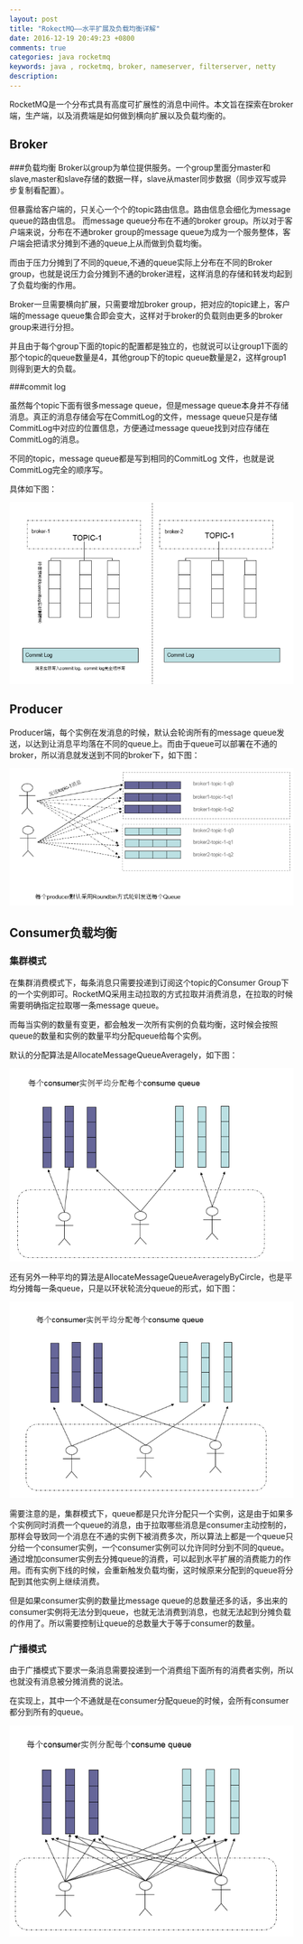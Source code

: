 ```yaml
---
layout: post
title: "RokectMQ——水平扩展及负载均衡详解"
date: 2016-12-19 20:49:23 +0800
comments: true
categories: java rocketmq
keywords: java , rocketmq, broker, nameserver, filterserver, netty
description: 
---
```


RocketMQ是一个分布式具有高度可扩展性的消息中间件。本文旨在探索在broker端，生产端，以及消费端是如何做到横向扩展以及负载均衡的。

## Broker

###负载均衡
Broker以group为单位提供服务。一个group里面分master和slave,master和slave存储的数据一样，slave从master同步数据（同步双写或异步复制看配置）。

但暴露给客户端的，只关心一个个的topic路由信息。路由信息会细化为message queue的路由信息。 而message queue分布在不通的broker group。所以对于客户端来说，分布在不通broker group的message queue为成为一个服务整体，客户端会把请求分摊到不通的queue上从而做到负载均衡。

而由于压力分摊到了不同的queue,不通的queue实际上分布在不同的Broker group，也就是说压力会分摊到不通的broker进程，这样消息的存储和转发均起到了负载均衡的作用。

Broker一旦需要横向扩展，只需要增加broker group，把对应的topic建上，客户端的message queue集合即会变大，这样对于broker的负载则由更多的broker group来进行分担。

并且由于每个group下面的topic的配置都是独立的，也就说可以让group1下面的那个topic的queue数量是4，其他group下的topic queue数量是2，这样group1则得到更大的负载。

###commit log

虽然每个topic下面有很多message queue，但是message queue本身并不存储消息。真正的消息存储会写在CommitLog的文件，message queue只是存储CommitLog中对应的位置信息，方便通过message queue找到对应存储在CommitLog的消息。

不同的topic，message queue都是写到相同的CommitLog 文件，也就是说CommitLog完全的顺序写。

具体如下图：

![broker负载均衡](/images/rocketmq/broker-loadbalance.png "broker负载均衡")


## Producer

Producer端，每个实例在发消息的时候，默认会轮询所有的message queue发送，以达到让消息平均落在不同的queue上。而由于queue可以部署在不通的broker，所以消息就发送到不同的broker下，如下图：

![生产者负载均衡](/images/rocketmq/producer-loadbalance.png "生产者负载均衡")


## Consumer负载均衡

### 集群模式
在集群消费模式下，每条消息只需要投递到订阅这个topic的Consumer Group下的一个实例即可。RocketMQ采用主动拉取的方式拉取并消费消息，在拉取的时候需要明确指定拉取哪一条message queue。

而每当实例的数量有变更，都会触发一次所有实例的负载均衡，这时候会按照queue的数量和实例的数量平均分配queue给每个实例。

默认的分配算法是AllocateMessageQueueAveragely，如下图：

![消费者负载均衡1](/images/rocketmq/consumer-loadbalance1.png "消费者负载均衡1")


还有另外一种平均的算法是AllocateMessageQueueAveragelyByCircle，也是平均分摊每一条queue，只是以环状轮流分queue的形式，如下图：

![消费者负载均衡2](/images/rocketmq/consumer-loadbalance2.png "消费者负载均衡2")

需要注意的是，集群模式下，queue都是只允许分配只一个实例，这是由于如果多个实例同时消费一个queue的消息，由于拉取哪些消息是consumer主动控制的，那样会导致同一个消息在不通的实例下被消费多次，所以算法上都是一个queue只分给一个consumer实例，一个consumer实例可以允许同时分到不同的queue。通过增加consumer实例去分摊queue的消费，可以起到水平扩展的消费能力的作用。而有实例下线的时候，会重新触发负载均衡，这时候原来分配到的queue将分配到其他实例上继续消费。


但是如果consumer实例的数量比message queue的总数量还多的话，多出来的consumer实例将无法分到queue，也就无法消费到消息，也就无法起到分摊负载的作用了。所以需要控制让queue的总数量大于等于consumer的数量。



### 广播模式

由于广播模式下要求一条消息需要投递到一个消费组下面所有的消费者实例，所以也就没有消息被分摊消费的说法。

在实现上，其中一个不通就是在consumer分配queue的时候，会所有consumer都分到所有的queue。

![消费者广播模式](/images/rocketmq/consumer-broadcast.png "消费者广播模式")